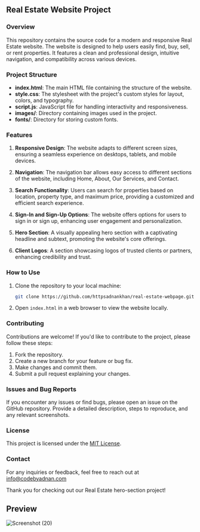 
## Real Estate Website Project

### Overview
This repository contains the source code for a modern and responsive Real Estate website. The website is designed to help users easily find, buy, sell, or rent properties. It features a clean and professional design, intuitive navigation, and compatibility across various devices.

### Project Structure
- **index.html**: The main HTML file containing the structure of the website.
- **style.css**: The stylesheet with the project's custom styles for layout, colors, and typography.
- **script.js**: JavaScript file for handling interactivity and responsiveness.
- **images/**: Directory containing images used in the project.
- **fonts/**: Directory for storing custom fonts.

### Features
1. **Responsive Design**: The website adapts to different screen sizes, ensuring a seamless experience on desktops, tablets, and mobile devices.

2. **Navigation**: The navigation bar allows easy access to different sections of the website, including Home, About, Our Services, and Contact.

3. **Search Functionality**: Users can search for properties based on location, property type, and maximum price, providing a customized and efficient search experience.

4. **Sign-In and Sign-Up Options**: The website offers options for users to sign in or sign up, enhancing user engagement and personalization.

5. **Hero Section**: A visually appealing hero section with a captivating headline and subtext, promoting the website's core offerings.

6. **Client Logos**: A section showcasing logos of trusted clients or partners, enhancing credibility and trust.

### How to Use
1. Clone the repository to your local machine:

    ```bash
    git clone https://github.com/httpsadnankhan/real-estate-webpage.git
    ```

2. Open `index.html` in a web browser to view the website locally.

### Contributing
Contributions are welcome! If you'd like to contribute to the project, please follow these steps:
1. Fork the repository.
2. Create a new branch for your feature or bug fix.
3. Make changes and commit them.
4. Submit a pull request explaining your changes.

### Issues and Bug Reports
If you encounter any issues or find bugs, please open an issue on the GitHub repository. Provide a detailed description, steps to reproduce, and any relevant screenshots.

### License
This project is licensed under the [MIT License](LICENSE).

### Contact
For any inquiries or feedback, feel free to reach out at info@codebyadnan.com

Thank you for checking out our Real Estate hero-section project!

## Preview
![Screenshot (20)](https://github.com/httpsadnankhan/real-estate-webpage/assets/120323286/ce4f1242-b0af-414f-9926-fce4c23f2704)
